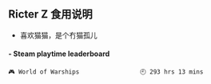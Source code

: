 ## Ricter Z 食用说明
- 喜欢猫猫，是个冇猫孤儿

<!-- steam-box start -->
#### - Steam playtime leaderboard
```text
🎮 World of Warships                 🕘 293 hrs 13 mins
```
<!-- Powered by https://github.com/YouEclipse/steam-box . -->
<!-- steam-box end -->
